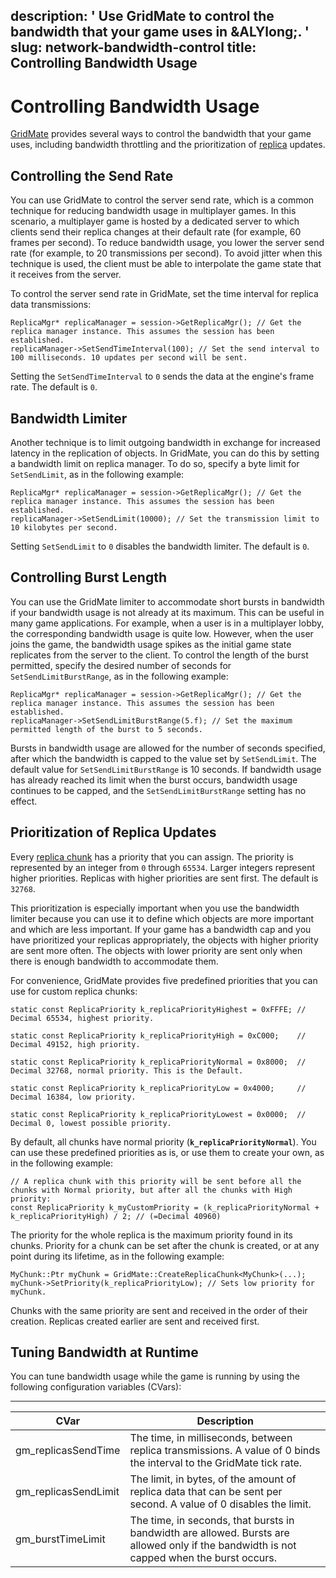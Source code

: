 description: ' Use GridMate to control the bandwidth that your game uses in &ALYlong;. '
slug: network-bandwidth-control
title: Controlling Bandwidth Usage
---
# Controlling Bandwidth Usage<a name="network-bandwidth-control"></a>

[GridMate](network-intro.md) provides several ways to control the bandwidth that your game uses, including bandwidth throttling and the prioritization of [replica](network-replicas-replica.md) updates\.

## Controlling the Send Rate<a name="network-bandwidth-control-send-rate"></a>

You can use GridMate to control the server send rate, which is a common technique for reducing bandwidth usage in multiplayer games\. In this scenario, a multiplayer game is hosted by a dedicated server to which clients send their replica changes at their default rate \(for example, 60 frames per second\)\. To reduce bandwidth usage, you lower the server send rate \(for example, to 20 transmissions per second\)\. To avoid jitter when this technique is used, the client must be able to interpolate the game state that it receives from the server\. 

To control the server send rate in GridMate, set the time interval for replica data transmissions: 

```
ReplicaMgr* replicaManager = session->GetReplicaMgr(); // Get the replica manager instance. This assumes the session has been established.
replicaManager->SetSendTimeInterval(100); // Set the send interval to 100 milliseconds. 10 updates per second will be sent.
```

Setting the `SetSendTimeInterval` to `0` sends the data at the engine's frame rate\. The default is `0`\.

## Bandwidth Limiter<a name="network-bandwidth-control-bandwidth-limiter"></a>

Another technique is to limit outgoing bandwidth in exchange for increased latency in the replication of objects\. In GridMate, you can do this by setting a bandwidth limit on replica manager\. To do so, specify a byte limit for `SetSendLimit`, as in the following example: 

```
ReplicaMgr* replicaManager = session->GetReplicaMgr(); // Get the replica manager instance. This assumes the session has been established.
replicaManager->SetSendLimit(10000); // Set the transmission limit to 10 kilobytes per second.
```

Setting `SetSendLimit` to `0` disables the bandwidth limiter\. The default is `0`\. 

## Controlling Burst Length<a name="network-bandwidth-control-burst-length"></a>

You can use the GridMate limiter to accommodate short bursts in bandwidth if your bandwidth usage is not already at its maximum\. This can be useful in many game applications\. For example, when a user is in a multiplayer lobby, the corresponding bandwidth usage is quite low\. However, when the user joins the game, the bandwidth usage spikes as the initial game state replicates from the server to the client\. To control the length of the burst permitted, specify the desired number of seconds for `SetSendLimitBurstRange`, as in the following example: 

```
ReplicaMgr* replicaManager = session->GetReplicaMgr(); // Get the replica manager instance. This assumes the session has been established.
replicaManager->SetSendLimitBurstRange(5.f); // Set the maximum permitted length of the burst to 5 seconds.
```

Bursts in bandwidth usage are allowed for the number of seconds specified, after which the bandwidth is capped to the value set by `SetSendLimit`\. The default value for `SetSendLimitBurstRange` is 10 seconds\. If bandwidth usage has already reached its limit when the burst occurs, bandwidth usage continues to be capped, and the `SetSendLimitBurstRange` setting has no effect\. 

## Prioritization of Replica Updates<a name="network-bandwidth-control-replica-priority"></a>

Every [replica chunk](network-replicas-chunks.md) has a priority that you can assign\. The priority is represented by an integer from `0` through `65534`\. Larger integers represent higher priorities\. Replicas with higher priorities are sent first\. The default is `32768`\. 

This prioritization is especially important when you use the bandwidth limiter because you can use it to define which objects are more important and which are less important\. If your game has a bandwidth cap and you have prioritized your replicas appropriately, the objects with higher priority are sent more often\. The objects with lower priority are sent only when there is enough bandwidth to accommodate them\. 

For convenience, GridMate provides five predefined priorities that you can use for custom replica chunks: 

```
static const ReplicaPriority k_replicaPriorityHighest = 0xFFFE; // Decimal 65534, highest priority.

static const ReplicaPriority k_replicaPriorityHigh = 0xC000;    // Decimal 49152, high priority.

static const ReplicaPriority k_replicaPriorityNormal = 0x8000;  // Decimal 32768, normal priority. This is the Default.

static const ReplicaPriority k_replicaPriorityLow = 0x4000;     // Decimal 16384, low priority.

static const ReplicaPriority k_replicaPriorityLowest = 0x0000;  // Decimal 0, lowest possible priority.
```

By default, all chunks have normal priority \(**`k_replicaPriorityNormal`**\)\. You can use these predefined priorities as is, or use them to create your own, as in the following example:

```
// A replica chunk with this priority will be sent before all the chunks with Normal priority, but after all the chunks with High priority:
const ReplicaPriority k_myCustomPriority = (k_replicaPriorityNormal + k_replicaPriorityHigh) / 2; // (=Decimal 40960)
```

The priority for the whole replica is the maximum priority found in its chunks\. Priority for a chunk can be set after the chunk is created, or at any point during its lifetime, as in the following example:

```
MyChunk::Ptr myChunk = GridMate::CreateReplicaChunk<MyChunk>(...);
myChunk->SetPriority(k_replicaPriorityLow); // Sets low priority for myChunk.
```

Chunks with the same priority are sent and received in the order of their creation\. Replicas created earlier are sent and received first\.

## Tuning Bandwidth at Runtime<a name="network-bandwidth-control-runtime-tuning"></a>

You can tune bandwidth usage while the game is running by using the following configuration variables \(CVars\):


****  

| CVar | Description | 
| --- | --- | 
| gm\_replicasSendTime | The time, in milliseconds, between replica transmissions\. A value of 0 binds the interval to the GridMate tick rate\. | 
| gm\_replicasSendLimit | The limit, in bytes, of the amount of replica data that can be sent per second\. A value of 0 disables the limit\. | 
| gm\_burstTimeLimit | The time, in seconds, that bursts in bandwidth are allowed\. Bursts are allowed only if the bandwidth is not capped when the burst occurs\. | 